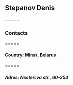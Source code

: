## Stepanov Denis
=====
### Contacts
=====
#### Country: Minsk, Belarus
=====
##### Adres: Nesterova str., 60-253
